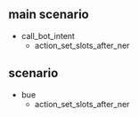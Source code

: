 ## main scenario
* call_bot_intent
  - action_set_slots_after_ner
  
## scenario
* bue
  - action_set_slots_after_ner
